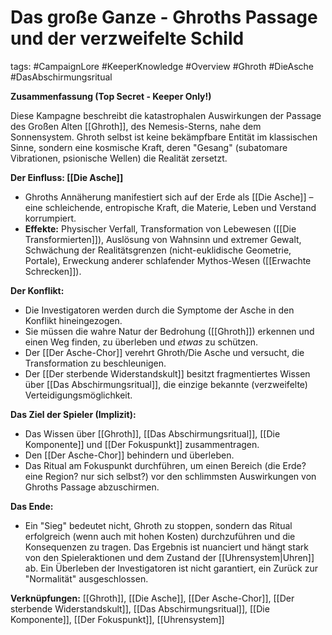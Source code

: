 # Das große Ganze - Ghroths Passage und der verzweifelte Schild

tags: #CampaignLore #KeeperKnowledge #Overview #Ghroth #DieAsche #DasAbschirmungsritual

**Zusammenfassung (Top Secret - Keeper Only!)**

Diese Kampagne beschreibt die katastrophalen Auswirkungen der Passage des Großen Alten [[Ghroth]], des Nemesis-Sterns, nahe dem Sonnensystem. Ghroth selbst ist keine bekämpfbare Entität im klassischen Sinne, sondern eine kosmische Kraft, deren "Gesang" (subatomare Vibrationen, psionische Wellen) die Realität zersetzt.

**Der Einfluss: [[Die Asche]]**
*   Ghroths Annäherung manifestiert sich auf der Erde als [[Die Asche]] – eine schleichende, entropische Kraft, die Materie, Leben und Verstand korrumpiert.
*   **Effekte:** Physischer Verfall, Transformation von Lebewesen ([[Die Transformierten]]), Auslösung von Wahnsinn und extremer Gewalt, Schwächung der Realitätsgrenzen (nicht-euklidische Geometrie, Portale), Erweckung anderer schlafender Mythos-Wesen ([[Erwachte Schrecken]]).

**Der Konflikt:**
*   Die Investigatoren werden durch die Symptome der Asche in den Konflikt hineingezogen.
*   Sie müssen die wahre Natur der Bedrohung ([[Ghroth]]) erkennen und einen Weg finden, zu überleben und *etwas* zu schützen.
*   Der [[Der Asche-Chor]] verehrt Ghroth/Die Asche und versucht, die Transformation zu beschleunigen.
*   Der [[Der sterbende Widerstandskult]] besitzt fragmentiertes Wissen über [[Das Abschirmungsritual]], die einzige bekannte (verzweifelte) Verteidigungsmöglichkeit.

**Das Ziel der Spieler (Implizit):**
*   Das Wissen über [[Ghroth]], [[Das Abschirmungsritual]], [[Die Komponente]] und [[Der Fokuspunkt]] zusammentragen.
*   Den [[Der Asche-Chor]] behindern und überleben.
*   Das Ritual am Fokuspunkt durchführen, um einen Bereich (die Erde? eine Region? nur sich selbst?) vor den schlimmsten Auswirkungen von Ghroths Passage abzuschirmen.

**Das Ende:**
*   Ein "Sieg" bedeutet nicht, Ghroth zu stoppen, sondern das Ritual erfolgreich (wenn auch mit hohen Kosten) durchzuführen und die Konsequenzen zu tragen. Das Ergebnis ist nuanciert und hängt stark von den Spieleraktionen und dem Zustand der [[Uhrensystem|Uhren]] ab. Ein Überleben der Investigatoren ist nicht garantiert, ein Zurück zur "Normalität" ausgeschlossen.

**Verknüpfungen:** [[Ghroth]], [[Die Asche]], [[Der Asche-Chor]], [[Der sterbende Widerstandskult]], [[Das Abschirmungsritual]], [[Die Komponente]], [[Der Fokuspunkt]], [[Uhrensystem]]